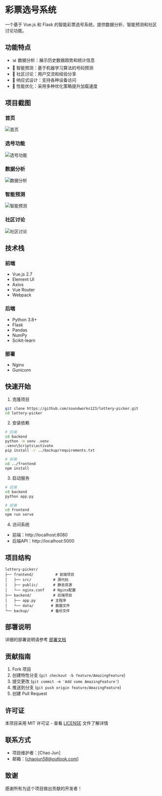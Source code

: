 # 彩票选号系统

一个基于 Vue.js 和 Flask 的智能彩票选号系统，提供数据分析、智能预测和社区讨论功能。

## 功能特点

- 📊 数据分析：展示历史数据趋势和统计信息
- 🔮 智能预测：基于机器学习算法的号码预测
- 💬 社区讨论：用户交流和经验分享
- 📱 响应式设计：支持各种设备访问
- 🚀 性能优化：采用多种优化策略提升加载速度

## 项目截图

### 首页
![首页](docs/images/screenshots/home.png)

### 选号功能
![选号功能](docs/images/screenshots/lottery.png)

### 数据分析
![数据分析](docs/images/screenshots/analysis.png)

### 智能预测
![智能预测](docs/images/screenshots/prediction.png)

### 社区讨论
![社区讨论](docs/images/screenshots/discussion.png)

## 技术栈

### 前端
- Vue.js 2.7
- Element UI
- Axios
- Vue Router
- Webpack

### 后端
- Python 3.8+
- Flask
- Pandas
- NumPy
- Scikit-learn

### 部署
- Nginx
- Gunicorn

## 快速开始

1. 克隆项目
```bash
git clone https://github.com/soundworks123/lottery-picker.git
cd lottery-picker
```

2. 安装依赖
```bash
# 后端
cd backend
python -m venv .venv
.venv\Scripts\activate
pip install -r ../backup/requirements.txt

# 前端
cd ../frontend
npm install
```

3. 启动服务
```bash
# 后端
cd backend
python app.py

# 前端
cd frontend
npm run serve
```

4. 访问系统
- 前端：http://localhost:8080
- 后端API：http://localhost:5000

## 项目结构

```
lottery-picker/
├── frontend/          # 前端项目
│   ├── src/          # 源代码
│   ├── public/       # 静态资源
│   └── nginx.conf    # Nginx配置
├── backend/          # 后端项目
│   ├── app.py       # 主程序
│   └── data/        # 数据文件
└── backup/          # 备份文件
```

## 部署说明

详细的部署说明请参考 [部署文档](backup/README.md)

## 贡献指南

1. Fork 项目
2. 创建特性分支 (`git checkout -b feature/AmazingFeature`)
3. 提交更改 (`git commit -m 'Add some AmazingFeature'`)
4. 推送到分支 (`git push origin feature/AmazingFeature`)
5. 创建 Pull Request

## 许可证

本项目采用 MIT 许可证 - 查看 [LICENSE](LICENSE) 文件了解详情

## 联系方式

- 项目维护者：[Chao Jun]
- 邮箱：[chaojun58@outlook.com]

## 致谢

感谢所有为这个项目做出贡献的开发者！ 
